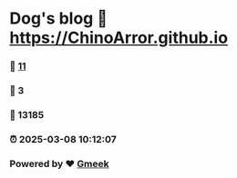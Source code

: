 # Dog's blog :link: https://ChinoArror.github.io 
### :page_facing_up: [11](https://ChinoArror.github.io/tag.html) 
### :speech_balloon: 3 
### :hibiscus: 13185 
### :alarm_clock: 2025-03-08 10:12:07 
### Powered by :heart: [Gmeek](https://github.com/Meekdai/Gmeek)
